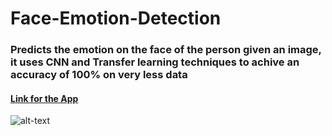 # Face-Emotion-Detection

### Predicts the emotion on the face of the person given an image, it uses CNN and Transfer learning techniques to achive an accuracy of 100% on very less data

#### [Link for the App](https://face-emotion-prediction.streamlit.app/)

![alt-text](https://images.pexels.com/photos/6530652/pexels-photo-6530652.jpeg?auto=compress&cs=tinysrgb&w=1260&h=750&dpr=1)